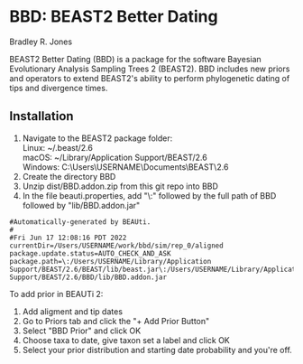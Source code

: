 # BBD: BEAST2 Better Dating
Bradley R. Jones

BEAST2 Better Dating (BBD) is a package for the software Bayesian Evolutionary Analysis Sampling Trees 2 (BEAST2). BBD includes new priors and operators to extend BEAST2's ability to perform phylogenetic dating of tips and divergence times.

## Installation

1. Navigate to the BEAST2 package folder:</br>
Linux: ~/.beast/2.6</br>
macOS: ~/Library/Application Support/BEAST/2.6</br>
Windows: C:\Users\USERNAME\Documents\BEAST\2.6
2. Create the directory BBD
3. Unzip dist/BBD.addon.zip from this git repo into BBD
4. In the file beauti.properties, add "\\:" followed by the full path of BBD followed by "lib/BBD.addon.jar"
```
#Automatically-generated by BEAUti.
# 
#Fri Jun 17 12:08:16 PDT 2022
currentDir=/Users/USERNAME/work/bbd/sim/rep_0/aligned
package.update.status=AUTO_CHECK_AND_ASK
package.path=\:/Users/USERNAME/Library/Application Support/BEAST/2.6/BEAST/lib/beast.jar\:/Users/USERNAME/Library/Application Support/BEAST/2.6/BBD/lib/BBD.addon.jar
```


To add prior in BEAUTi 2:

1. Add aligment and tip dates
2. Go to Priors tab and click the "+ Add Prior Button"
3. Select "BBD Prior" and click OK
4. Choose taxa to date, give taxon set a label and click OK
6. Select your prior distribution and starting date probability and you're off.

